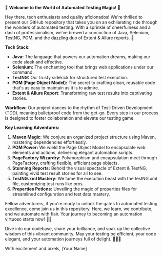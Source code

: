 🌟 **Welcome to the World of Automated Testing Magic!** 🌟

Hey there, tech enthusiasts and quality aficionados! We're thrilled to present our GitHub repository that takes you on an exhilarating ride through the wonders of automated testing. With a sprinkle of cheerfulness and a dash of professionalism, we've brewed a concoction of Java, Selenium, TestNG, POM, and the dazzling duo of Extent & Allure reports. 🚀

**Tech Stack:**
- **Java:** The language that powers our automation dreams, making our code sleek and effective.
- **Selenium:** The enchanting tool that brings web applications under our command.
- **TestNG:** Our trusty sidekick for structured test execution.
- **POM (Page Object Model):** The secret to crafting clean, reusable code that's as easy to maintain as it is to admire.
- **Extent & Allure Report:** Transforming raw test results into captivating stories.

**Workflow:**
Our project dances to the rhythm of Test-Driven Development (TDD), meaning bulletproof code from the get-go. Every step in our process is designed to foster collaboration and elevate our testing game.

**Key Learning Adventures:**
1. **Maven Magic:** We conjure an organized project structure using Maven, mastering dependencies effortlessly.
2. **POM Power:** We wield the Page Object Model to encapsulate web elements and actions, delivering elegant automation scripts.
3. **PageFactory Wizardry:** Polymorphism and encapsulation meet through PageFactory, crafting flexible, efficient page objects.
4. **Stunning Reports:** Behold the visual spectacle of Extent & TestNG, painting vivid test result stories for all to see.
5. **TestNG.xml Mastery:** We tame the execution beast with the testNG.xml file, customizing test runs like pros.
6. **Properties Potions:** Unveiling the magic of properties files for streamlined configuration and test data mastery.

Fellow adventurers, if you're ready to unlock the gates to automated testing excellence, come join us in this repository. Here, we learn, we contribute, and we automate with flair. Your journey to becoming an automation virtuoso starts now! 🎩🔮

Dive into our codebase, share your brilliance, and soak up the collective wisdom of this vibrant community. May your testing be efficient, your code elegant, and your automation journeys full of delight. 🌈🌐🧪

With excitement and pixels,
[Your Name]
